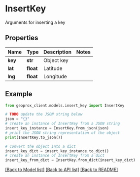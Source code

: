 # InsertKey

Arguments for inserting a key

## Properties

Name | Type | Description | Notes
------------ | ------------- | ------------- | -------------
**key** | **str** | Object key | 
**lat** | **float** | Latitude | 
**lng** | **float** | Longitude | 

## Example

```python
from geoprox_client.models.insert_key import InsertKey

# TODO update the JSON string below
json = "{}"
# create an instance of InsertKey from a JSON string
insert_key_instance = InsertKey.from_json(json)
# print the JSON string representation of the object
print(InsertKey.to_json())

# convert the object into a dict
insert_key_dict = insert_key_instance.to_dict()
# create an instance of InsertKey from a dict
insert_key_from_dict = InsertKey.from_dict(insert_key_dict)
```
[[Back to Model list]](../README.md#documentation-for-models) [[Back to API list]](../README.md#documentation-for-api-endpoints) [[Back to README]](../README.md)


